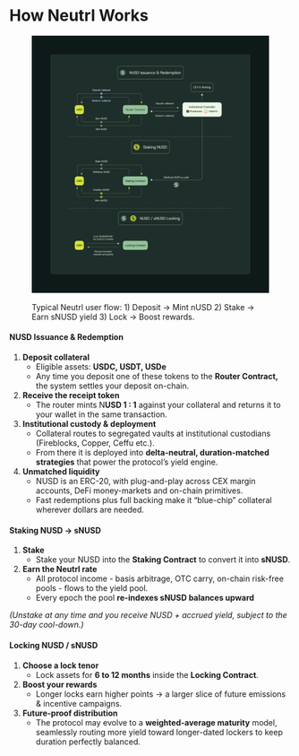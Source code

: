 # How Neutrl Works



<figure><img src="../../.gitbook/assets/image.png" alt=""><figcaption><p>Typical Neutrl user flow: 1) Deposit → Mint nUSD 2) Stake → Earn sNUSD yield 3) Lock → Boost rewards.</p></figcaption></figure>

#### N**USD** Issuance & Redemption

1. **Deposit collateral**
   * Eligible assets: **USDC, USDT, USDe**
   * Any time you deposit one of these tokens to the **Router Contract,** the system settles your deposit on-chain.
2. **Receive the receipt token**
   * The router mints N**USD 1 : 1** against your collateral and returns it to your wallet in the same transaction.
3. **Institutional custody & deployment**
   * Collateral routes to segregated vaults at institutional custodians (Fireblocks, Copper, Ceffu etc.).
   * From there it is deployed into **delta-neutral, duration-matched strategies** that power the protocol’s yield engine.
4. **Unmatched liquidity**
   * NUSD is an ERC-20, with plug-and-play across CEX margin accounts, DeFi money-markets and on-chain primitives.
   * Fast redemptions plus full backing make it “blue-chip” collateral wherever dollars are needed.

#### Staking N**USD → sNUSD**

1. **Stake**
   * Stake your NUSD into the **Staking Contract** to convert it into **sNUSD**.
2. **Earn the Neutrl rate**
   * All protocol income - basis arbitrage, OTC carry, on-chain risk-free pools - flows to the yield pool.
   * Every epoch the pool **re-indexes sNUSD balances upward**

_(Unstake at any time and you receive NUSD + accrued yield, subject to the 30-day cool-down.)_

#### Locking N**USD / sNUSD**

1. **Choose a lock tenor**
   * Lock assets for **6 to 12 months** inside the **Locking Contract**.
2. **Boost your rewards**
   * Longer locks earn higher points → a larger slice of future emissions & incentive campaigns.
3. **Future-proof distribution**
   * The protocol may evolve to a **weighted-average maturity** model, seamlessly routing more yield toward longer-dated lockers to keep duration perfectly balanced.
